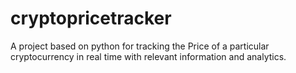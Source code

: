 # cryptopricetracker
A project based on python for tracking the Price of a particular cryptocurrency in real time with relevant information and analytics.
